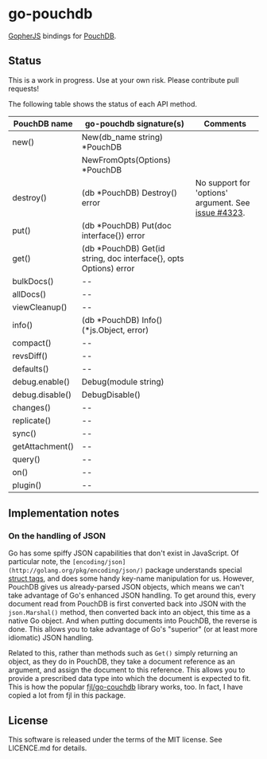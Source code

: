# go-pouchdb

[GopherJS](http://www.gopherjs.org/) bindings for [PouchDB](http://pouchdb.com/).

## Status

This is a work in progress. Use at your own risk. Please contribute pull requests!

The following table shows the status of each API method.

| PouchDB name     | go-pouchdb signature(s)                      | Comments
|------------------|----------------------------------------------|-----------
| new()            | New(db_name string) *PouchDB                 |
|                  | NewFromOpts(Options) *PouchDB                |
| destroy()        | (db *PouchDB) Destroy() error                | No support for 'options' argument. See [issue #4323](https://github.com/pouchdb/pouchdb/issues/4323).
| put()            | (db *PouchDB) Put(doc interface{}) error     |
| get()            | (db *PouchDB) Get(id string, doc interface{}, opts Options) error |
| bulkDocs()       | --                                           |
| allDocs()        | --                                           |
| viewCleanup()    | --                                           |
| info()           | (db *PouchDB) Info() (*js.Object, error)     |
| compact()        | --                                           |
| revsDiff()       | --                                           |
| defaults()       | --                                           |
| debug.enable()   | Debug(module string)                         |
| debug.disable()  | DebugDisable()                               |
| changes()        | --                                           |
| replicate()      | --                                           |
| sync()           | --                                           |
| getAttachment()  | --                                           |
| query()          | --                                           |
| on()             | --                                           |
| plugin()         | --                                           |

## Implementation notes

### On the handling of JSON

Go has some spiffy JSON capabilities that don't exist in JavaScript. Of particular note, the `[encoding/json](http://golang.org/pkg/encoding/json/)` package understands special [struct tags](http://stackoverflow.com/q/10858787/13860), and does some handy key-name manipulation for us. However, PouchDB gives us already-parsed JSON objects, which means we can't take advantage of Go's enhanced JSON handling.  To get around this, every document read from PouchDB is first converted back into JSON with the `json.Marshal()` method, then converted back into an object, this time as a native Go object. And when putting documents into PouchDB, the reverse is done. This allows you to take advantage of Go's "superior" (or at least more idiomatic) JSON handling.

Related to this, rather than methods such as `Get()` simply returning an object, as they do in PouchDB, they take a document reference as an argument, and assign the document to this reference. This allows you to provide a prescribed data type into which the document is expected to fit. This is how the popular [fjl/go-couchdb](https://github.com/fjl/go-couchdb) library works, too. In fact, I have copied a lot from fjl in this package.

## License

This software is released under the terms of the MIT license. See LICENCE.md for details.

